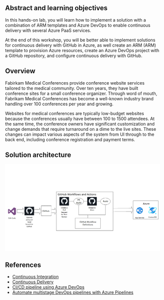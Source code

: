
## Abstract and learning objectives 

In this hands-on lab, you will learn how to implement a solution with a combination of ARM templates and Azure DevOps to enable continuous delivery with several Azure PaaS services.

At the end of this workshop, you will be better able to implement solutions for continuous delivery with GitHub in Azure, as well create an ARM (ARM) template to provision Azure resources, create an Azure DevOps project with a GitHub repository, and configure continuous delivery with GitHub.

## Overview

Fabirkam Medical Conferences provide conference website services tailored to the medical community. Over ten years, they have built conference sites for a small conference organizer. Through word of mouth, Fabrikam Medical Conferences has become a well-known industry brand handling over 100 conferences per year and growing.

Websites for medical conferences are typically low-budget websites because the conferences usually have between 100 to 1500 attendees. At the same time, the conference owners have significant customization and change demands that require turnaround on a dime to the live sites. These changes can impact various aspects of the system from UI through to the back end, including conference registration and payment terms.

## Solution architecture

![Solution architecture diagram illustrating the use of GitHub and Azure DevOps.](media/diagram2.png "Desired solution architecture")

## References
 
 - [Continuous Integration](https://docs.microsoft.com/en-us/devops/develop/what-is-continuous-integration)
 - [Continuous Delivery](https://docs.microsoft.com/en-us/devops/deliver/what-is-continuous-delivery)
 - [CI/CD pipeline using Azure DevOps](https://docs.microsoft.com/en-us/azure/architecture/example-scenario/apps/devops-dotnet-webapp)
 - [Automate multistage DevOps pipelines with Azure Pipelines](https://docs.microsoft.com/en-us/azure/architecture/example-scenario/devops/automate-azure-pipelines)
